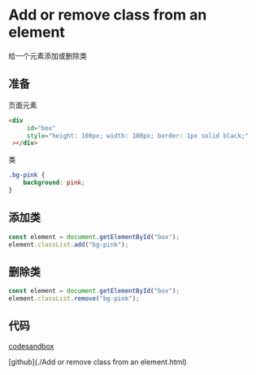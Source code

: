 # Add or remove class from an element

给一个元素添加或删除类

## 准备

页面元素

```html
<div
     id="box"
     style="height: 100px; width: 100px; border: 1px solid black;"
 ></div>
```

类

```css
.bg-pink {
    background: pink;
}
```

## 添加类

```js
const element = document.getElementById("box");
element.classList.add("bg-pink");
```

## 删除类

```js
const element = document.getElementById("box");
element.classList.remove("bg-pink");
```

## 代码

[codesandbox](https://codesandbox.io/s/dazzling-frost-9zfjm?file=/001.html)

[github](./Add or remove class from an element.html)

